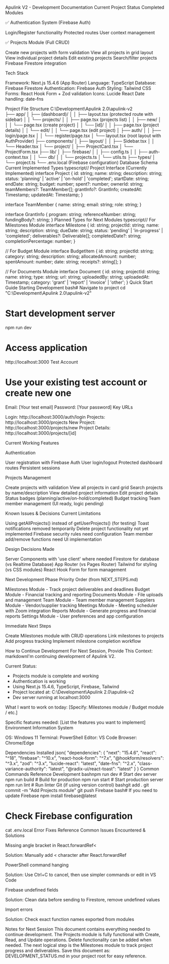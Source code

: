 Apulink V2 - Development Documentation
Current Project Status
Completed Modules

✅ Authentication System (Firebase Auth)

Login/Register functionality
Protected routes
User context management


✅ Projects Module (Full CRUD)

Create new projects with form validation
View all projects in grid layout
View individual project details
Edit existing projects
Search/filter projects
Firebase Firestore integration



Tech Stack

Framework: Next.js 15.4.6 (App Router)
Language: TypeScript
Database: Firebase Firestore
Authentication: Firebase Auth
Styling: Tailwind CSS
Forms: React Hook Form + Zod validation
Icons: Lucide React
Date handling: date-fns

Project File Structure
C:\Development\Apulink 2.0\apulink-v2\
├── app/
│   ├── (dashboard)/
│   │   ├── layout.tsx (protected route with sidebar)
│   │   └── projects/
│   │       ├── page.tsx (projects list)
│   │       ├── new/
│   │       │   └── page.tsx (create project)
│   │       └── [id]/
│   │           ├── page.tsx (project details)
│   │           └── edit/
│   │               └── page.tsx (edit project)
│   ├── auth/
│   │   ├── login/page.tsx
│   │   └── register/page.tsx
│   └── layout.tsx (root layout with AuthProvider)
├── components/
│   ├── layout/
│   │   ├── Sidebar.tsx
│   │   └── Header.tsx
│   └── project/
│       ├── ProjectCard.tsx
│       └── ProjectForm.tsx
├── lib/
│   ├── firebase/
│   │   ├── config.ts
│   │   ├── auth-context.tsx
│   │   └── db/
│   │       └── projects.ts
│   └── utils.ts
├── types/
│   └── project.ts
└── .env.local (Firebase configuration)
Database Schema
Current Implemented Types
typescript// Project Interface (Currently Implemented)
interface Project {
  id: string;
  name: string;
  description: string;
  status: 'planning' | 'active' | 'on-hold' | 'completed';
  startDate: string;
  endDate: string;
  budget: number;
  spent?: number;
  ownerId: string;
  teamMembers?: TeamMember[];
  grantInfo?: GrantInfo;
  createdAt: Timestamp;
  updatedAt: Timestamp;
}

interface TeamMember {
  name: string;
  email: string;
  role: string;
}

interface GrantInfo {
  program: string;
  referenceNumber: string;
  fundingBody?: string;
}
Planned Types for Next Modules
typescript// For Milestones Module
interface Milestone {
  id: string;
  projectId: string;
  name: string;
  description: string;
  dueDate: string;
  status: 'pending' | 'in-progress' | 'completed';
  deliverables?: Deliverable[];
  completedDate?: string;
  completionPercentage: number;
}

// For Budget Module
interface BudgetItem {
  id: string;
  projectId: string;
  category: string;
  description: string;
  allocatedAmount: number;
  spentAmount: number;
  date: string;
  receipts?: string[];
}

// For Documents Module
interface Document {
  id: string;
  projectId: string;
  name: string;
  type: string;
  url: string;
  uploadedBy: string;
  uploadedAt: Timestamp;
  category: 'grant' | 'report' | 'invoice' | 'other';
}
Quick Start Guide
Starting Development
bash# Navigate to project
cd "C:\Development\Apulink 2.0\apulink-v2"

# Start development server
npm run dev

# Access application
http://localhost:3000
Test Account
# Use your existing test account or create new one
Email: [Your test email]
Password: [Your password]
Key URLs

Login: http://localhost:3000/auth/login
Projects: http://localhost:3000/projects
New Project: http://localhost:3000/projects/new
Project Details: http://localhost:3000/projects/[id]

Current Working Features

Authentication

User registration with Firebase Auth
User login/logout
Protected dashboard routes
Persistent sessions


Projects Management

Create projects with validation
View all projects in card grid
Search projects by name/description
View detailed project information
Edit project details
Status badges (planning/active/on-hold/completed)
Budget tracking
Team member management (UI ready, logic pending)



Known Issues & Decisions
Current Limitations

Using getAllProjects() instead of getUserProjects() (for testing)
Toast notifications removed temporarily
Delete project functionality not yet implemented
Firebase security rules need configuration
Team member add/remove functions need UI implementation

Design Decisions Made

Server Components with 'use client' where needed
Firestore for database (vs Realtime Database)
App Router (vs Pages Router)
Tailwind for styling (vs CSS modules)
React Hook Form for form management

Next Development Phase
Priority Order (from NEXT_STEPS.md)

Milestones Module - Track project deliverables and deadlines
Budget Module - Financial tracking and reporting
Documents Module - File uploads and management
Team Module - Team member management
Suppliers Module - Vendor/supplier tracking
Meetings Module - Meeting scheduler with Zoom integration
Reports Module - Generate progress and financial reports
Settings Module - User preferences and app configuration

Immediate Next Steps

 Create Milestones module with CRUD operations
 Link milestones to projects
 Add progress tracking
 Implement milestone completion workflow

How to Continue Development
For Next Session, Provide This Context:
markdownI'm continuing development of Apulink V2. 

Current Status:
- Projects module is complete and working
- Authentication is working
- Using Next.js 15.4.6, TypeScript, Firebase, Tailwind
- Project located at: C:\Development\Apulink 2.0\apulink-v2
- Dev server running at localhost:3000

What I want to work on today:
[Specify: Milestones module / Budget module / etc.]

Specific features needed:
[List the features you want to implement]
Environment Information
System

OS: Windows 11
Terminal: PowerShell
Editor: VS Code
Browser: Chrome/Edge

Dependencies Installed
json{
  "dependencies": {
    "next": "15.4.6",
    "react": "^18",
    "firebase": "^10.x",
    "react-hook-form": "^7.x",
    "@hookform/resolvers": "^3.x",
    "zod": "^3.x",
    "lucide-react": "latest",
    "date-fns": "^2.x",
    "class-variance-authority": "latest",
    "@radix-ui/react-toast": "latest"
  }
}
Common Commands Reference
Development
bashnpm run dev          # Start dev server
npm run build        # Build for production
npm run start        # Start production server
npm run lint         # Run linter
Git (if using version control)
bashgit add .
git commit -m "Add Projects module"
git push
Firebase
bash# If you need to update Firebase
npm install firebase@latest

# Check Firebase configuration
cat .env.local
Error Fixes Reference
Common Issues Encountered & Solutions

Missing angle bracket in React.forwardRef<

Solution: Manually add < character after React.forwardRef


PowerShell command hanging

Solution: Use Ctrl+C to cancel, then use simpler commands or edit in VS Code


Firebase undefined fields

Solution: Clean data before sending to Firestore, remove undefined values


Import errors

Solution: Check exact function names exported from modules




Notes for Next Session
This document contains everything needed to continue development. The Projects module is fully functional with Create, Read, and Update operations. Delete functionality can be added when needed. The next logical step is the Milestones module to track project progress and deliverables.
Save this document as: DEVELOPMENT_STATUS.md in your project root for easy reference.
